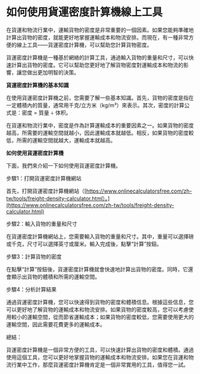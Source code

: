 如何使用貨運密度計算機線上工具
===============

在貨運和物流行業中，運輸貨物的密度是非常重要的一個因素。如果您能夠準確地計算出貨物的密度，就能更好地掌握運輸成本和物流安排。而現在，有一種非常方便的線上工具——貨運密度計算機，可以幫助您計算貨物密度。

貨運密度計算機是一種基於網絡的計算工具，通過輸入貨物的重量和尺寸，可以快速計算出貨物的密度。它可以幫助您更好地了解貨物密度對運輸成本和物流的影響，讓您做出更加明智的決策。

**貨運密度計算機的基本知識**

在使用貨運密度計算機之前，您需要了解一些基本知識。首先，貨物的密度是指在一定體積內的質量，通常用千克/立方米（kg/m³）來表示。其次，密度的計算公式是：密度 = 質量 ÷ 体积。

在貨運和物流行業中，密度是作為計算運輸成本的重要因素之一。如果貨物的密度越高，所需要的運輸空間就越小，因此運輸成本就越低。相反，如果貨物的密度較低，所需的運輸空間就越大，運輸成本就越高。

**如何使用貨運密度計算機**

下面，我們來介紹一下如何使用貨運密度計算機。

步驟1：打開貨運密度計算機網站

首先，打開貨運密度計算機網站（[https://www.onlinecalculatorsfree.com/zh-tw/tools/freight-density-calculator.html）。](https://www.onlinecalculatorsfree.com/zh-tw/tools/freight-density-calculator.html)

步驟2：輸入貨物的重量和尺寸

在貨運密度計算機網站上，您需要輸入貨物的重量和尺寸。其中，重量可以選擇磅或千克，尺寸可以選擇英寸或厘米。輸入完成後，點擊“計算”按鈕。

步驟3：計算貨物的密度

在點擊“計算”按鈕後，貨運密度計算機就會快速地計算出貨物的密度。同時，它還會顯示出貨物的體積和所需的運輸空間。

步驟4：分析計算結果

通過貨運密度計算機，您可以快速得到貨物的密度和體積信息。根據這些信息，您可以更好地了解貨物的運輸成本和物流安排。如果貨物的密度較高，您可以考慮使用較小的運輸空間，從而節省運輸成本；如果貨物的密度較低，您需要使用更大的運輸空間，因此需要花費更多的運輸成本。

總結：

貨運密度計算機是一個非常方便的工具，可以快速計算出貨物的密度和體積。通過使用這個工具，您可以更好地掌握貨物的運輸成本和物流安排。如果您在貨運和物流行業中工作，那麼貨運密度計算機肯定是一個非常實用的工具，值得您一試。
